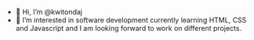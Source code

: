 - 👋 Hi, I’m @kwitondaj
- 👀 I’m interested in software development currently learning HTML, CSS and Javascript and I am looking forward to work on different projects.

